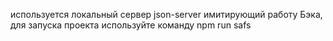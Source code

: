 используется локальный сервер json-server имитирующий работу Бэка, для запуска проекта используйте команду
 npm run safs